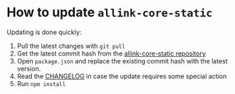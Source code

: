 # How to update `allink-core-static`

Updating is done quickly:

1. Pull the latest changes with `git pull`
2. Get the latest commit hash from the [allink-core-static repository](https://github.com/allink/allink-core-static/tree/v2.0.x/)
3. Open `package.json` and replace the existing commit hash with the latest version.
4. Read the [CHANGELOG](https://github.com/allink/allink-core-static/tree/v2.0.x/CHANGELOG.md) in case the update requires some special action
5. Run `npm install`

